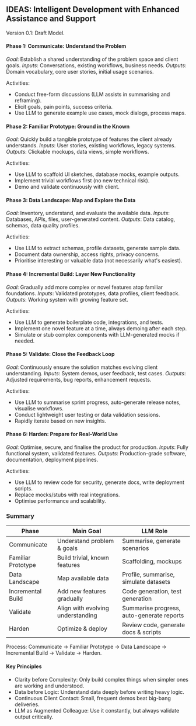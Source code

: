 
## IDEAS: Intelligent Development with Enhanced Assistance and Support

Version 0.1: Draft Model.


#### Phase 1: Communicate: Understand the Problem

*Goal*: Establish a shared understanding of the problem space and client goals.
*Inputs*: Conversations, existing workflows, business needs.
*Outputs*: Domain vocabulary, core user stories, initial usage scenarios.

Activities:
- Conduct free-form discussions (LLM assists in summarising and reframing).
- Elicit goals, pain points, success criteria.
- Use LLM to generate example use cases, mock dialogs, process maps.


#### Phase 2: Familiar Prototype: Ground in the Known

*Goal*: Quickly build a tangible prototype of features the client already understands.
*Inputs*: User stories, existing workflows, legacy systems.
*Outputs*: Clickable mockups, data views, simple workflows.

Activities:
- Use LLM to scaffold UI sketches, database mocks, example outputs.
- Implement trivial workflows first (no new technical risk).
- Demo and validate continuously with client.


#### Phase 3: Data Landscape: Map and Explore the Data

*Goal*: Inventory, understand, and evaluate the available data.
*Inputs*: Databases, APIs, files, user-generated content.
*Outputs*: Data catalog, schemas, data quality profiles.

Activities:
- Use LLM to extract schemas, profile datasets, generate sample data.
- Document data ownership, access rights, privacy concerns.
- Prioritise interesting or valuable data (not necessarily what's easiest).


#### Phase 4: Incremental Build: Layer New Functionality

*Goal*: Gradually add more complex or novel features atop familiar foundations.
*Inputs*: Validated prototypes, data profiles, client feedback.
*Outputs*: Working system with growing feature set.

Activities:
- Use LLM to generate boilerplate code, integrations, and tests.
- Implement one novel feature at a time, always demoing after each step.
- Simulate or stub complex components with LLM-generated mocks if needed.


#### Phase 5: Validate: Close the Feedback Loop

*Goal*: Continuously ensure the solution matches evolving client understanding.
*Inputs*: System demos, user feedback, test cases.
*Outputs*: Adjusted requirements, bug reports, enhancement requests.

Activities:
- Use LLM to summarise sprint progress, auto-generate release notes, visualise workflows.
- Conduct lightweight user testing or data validation sessions.
- Rapidly iterate based on new insights.


#### Phase 6: Harden: Prepare for Real-World Use

*Goal*: Optimise, secure, and finalise the product for production.
*Inputs*: Fully functional system, validated features.
*Outputs*: Production-grade software, documentation, deployment pipelines.

Activities:
- Use LLM to review code for security, generate docs, write deployment scripts.
- Replace mocks/stubs with real integrations.
- Optimise performance and scalability.


### Summary

|Phase	|Main Goal	|LLM Role|
|--|--|--|
|Communicate	|Understand problem & goals	|Summarise, generate scenarios|
|Familiar Prototype	|Build trivial, known features	|Scaffolding, mockups|
|Data Landscape	|Map available data	|Profile, summarise, simulate datasets|
|Incremental Build	|Add new features gradually	|Code generation, test generation|
|Validate	|Align with evolving understanding	|Summarise progress, auto-generate reports|
|Harden	|Optimize & deploy	|Review code, generate docs & scripts|

Process: Communicate → Familiar Prototype → Data Landscape → Incremental Build → Validate → Harden.


#### Key Principles
- Clarity before Complexity: Only build complex things when simpler ones are working and understood.
- Data before Logic: Understand data deeply before writing heavy logic.
- Continuous Client Contact: Small, frequent demos beat big-bang deliveries.
- LLM as Augmented Colleague: Use it constantly, but always validate output critically.
